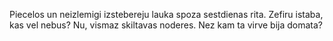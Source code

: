 Piecelos un neizlemigi izstebereju lauka spoza sestdienas
rita. Zefiru istaba, kas vel nebus? Nu, vismaz skiltavas
noderes. Nez kam ta virve bija domata?
